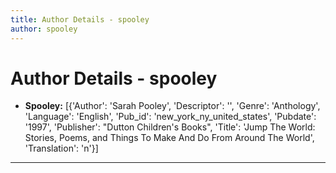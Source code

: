 ```yaml
---
title: Author Details - spooley
author: spooley
---
```


# Author Details - spooley

<ul>
    <li><strong>Spooley:</strong> [{'Author': 'Sarah Pooley', 'Descriptor': '', 'Genre': 'Anthology', 'Language': 'English', 'Pub_id': 'new_york_ny_united_states', 'Pubdate': '1997', 'Publisher': "Dutton Children's Books", 'Title': 'Jump The World: Stories, Poems, and Things To Make And Do From Around The World', 'Translation': 'n'}]</li>
</ul>
<hr>